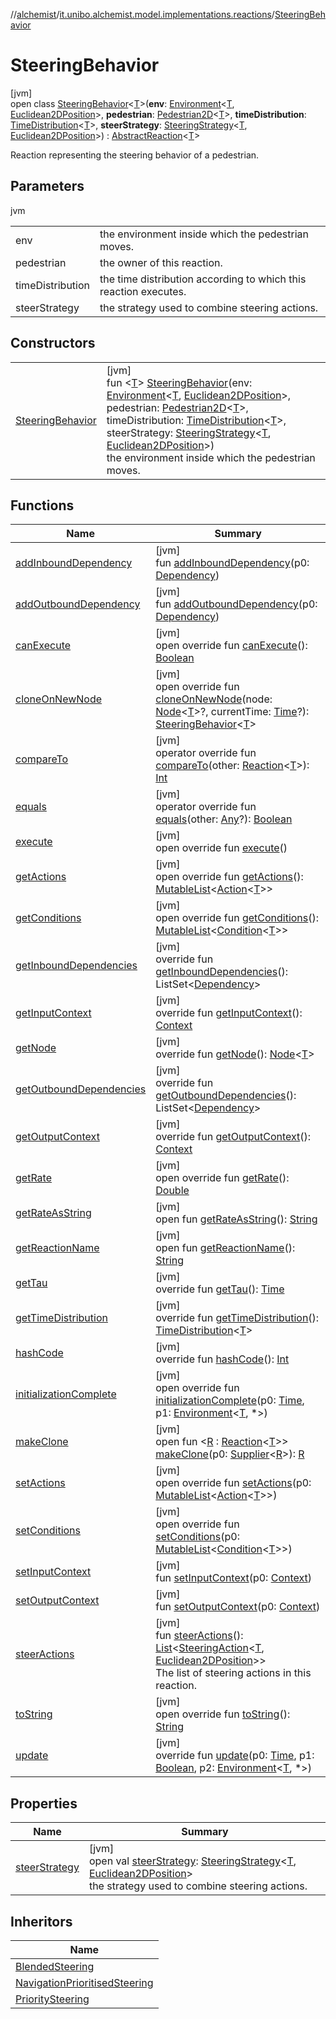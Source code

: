 //[alchemist](../../../index.md)/[it.unibo.alchemist.model.implementations.reactions](../index.md)/[SteeringBehavior](index.md)

# SteeringBehavior

[jvm]\
open class [SteeringBehavior](index.md)<[T](index.md)>(**env**: [Environment](../../it.unibo.alchemist.model.interfaces/-environment/index.md)<[T](index.md), [Euclidean2DPosition](../../it.unibo.alchemist.model.implementations.positions/-euclidean2-d-position/index.md)>, **pedestrian**: [Pedestrian2D](../../it.unibo.alchemist.model.interfaces/-pedestrian2-d/index.md)<[T](index.md)>, **timeDistribution**: [TimeDistribution](../../it.unibo.alchemist.model.interfaces/-time-distribution/index.md)<[T](index.md)>, **steerStrategy**: [SteeringStrategy](../../it.unibo.alchemist.model.interfaces/-steering-strategy/index.md)<[T](index.md), [Euclidean2DPosition](../../it.unibo.alchemist.model.implementations.positions/-euclidean2-d-position/index.md)>) : [AbstractReaction](../-abstract-reaction/index.md)<[T](index.md)> 

Reaction representing the steering behavior of a pedestrian.

## Parameters

jvm

| | |
|---|---|
| env | the environment inside which the pedestrian moves. |
| pedestrian | the owner of this reaction. |
| timeDistribution | the time distribution according to which this reaction executes. |
| steerStrategy | the strategy used to combine steering actions. |

## Constructors

| | |
|---|---|
| [SteeringBehavior](-steering-behavior.md) | [jvm]<br>fun <[T](index.md)> [SteeringBehavior](-steering-behavior.md)(env: [Environment](../../it.unibo.alchemist.model.interfaces/-environment/index.md)<[T](index.md), [Euclidean2DPosition](../../it.unibo.alchemist.model.implementations.positions/-euclidean2-d-position/index.md)>, pedestrian: [Pedestrian2D](../../it.unibo.alchemist.model.interfaces/-pedestrian2-d/index.md)<[T](index.md)>, timeDistribution: [TimeDistribution](../../it.unibo.alchemist.model.interfaces/-time-distribution/index.md)<[T](index.md)>, steerStrategy: [SteeringStrategy](../../it.unibo.alchemist.model.interfaces/-steering-strategy/index.md)<[T](index.md), [Euclidean2DPosition](../../it.unibo.alchemist.model.implementations.positions/-euclidean2-d-position/index.md)>)<br>    the environment inside which the pedestrian moves. |

## Functions

| Name | Summary |
|---|---|
| [addInboundDependency](../-navigation-prioritised-steering-with-physics/index.md#-1772000845%2FFunctions%2F-267951372) | [jvm]<br>fun [addInboundDependency](../-navigation-prioritised-steering-with-physics/index.md#-1772000845%2FFunctions%2F-267951372)(p0: [Dependency](../../it.unibo.alchemist.model.interfaces/-dependency/index.md)) |
| [addOutboundDependency](../-navigation-prioritised-steering-with-physics/index.md#-2022076396%2FFunctions%2F-267951372) | [jvm]<br>fun [addOutboundDependency](../-navigation-prioritised-steering-with-physics/index.md#-2022076396%2FFunctions%2F-267951372)(p0: [Dependency](../../it.unibo.alchemist.model.interfaces/-dependency/index.md)) |
| [canExecute](../-abstract-reaction/can-execute.md) | [jvm]<br>open override fun [canExecute](../-abstract-reaction/can-execute.md)(): [Boolean](https://kotlinlang.org/api/latest/jvm/stdlib/kotlin/-boolean/index.html) |
| [cloneOnNewNode](clone-on-new-node.md) | [jvm]<br>open override fun [cloneOnNewNode](clone-on-new-node.md)(node: [Node](../../it.unibo.alchemist.model.interfaces/-node/index.md)<[T](index.md)>?, currentTime: [Time](../../it.unibo.alchemist.model.interfaces/-time/index.md)?): [SteeringBehavior](index.md)<[T](index.md)> |
| [compareTo](../-navigation-prioritised-steering-with-physics/index.md#588180668%2FFunctions%2F-267951372) | [jvm]<br>operator override fun [compareTo](../-navigation-prioritised-steering-with-physics/index.md#588180668%2FFunctions%2F-267951372)(other: [Reaction](../../it.unibo.alchemist.model.interfaces/-reaction/index.md)<[T](index.md)>): [Int](https://kotlinlang.org/api/latest/jvm/stdlib/kotlin/-int/index.html) |
| [equals](../-navigation-prioritised-steering-with-physics/index.md#-267299839%2FFunctions%2F-267951372) | [jvm]<br>operator override fun [equals](../-navigation-prioritised-steering-with-physics/index.md#-267299839%2FFunctions%2F-267951372)(other: [Any](https://kotlinlang.org/api/latest/jvm/stdlib/kotlin/-any/index.html)?): [Boolean](https://kotlinlang.org/api/latest/jvm/stdlib/kotlin/-boolean/index.html) |
| [execute](execute.md) | [jvm]<br>open override fun [execute](execute.md)() |
| [getActions](../-navigation-prioritised-steering-with-physics/index.md#13515737%2FFunctions%2F-267951372) | [jvm]<br>open override fun [getActions](../-navigation-prioritised-steering-with-physics/index.md#13515737%2FFunctions%2F-267951372)(): [MutableList](https://kotlinlang.org/api/latest/jvm/stdlib/kotlin.collections/-mutable-list/index.html)<[Action](../../it.unibo.alchemist.model.interfaces/-action/index.md)<[T](index.md)>> |
| [getConditions](../-navigation-prioritised-steering-with-physics/index.md#-184159508%2FFunctions%2F-267951372) | [jvm]<br>open override fun [getConditions](../-navigation-prioritised-steering-with-physics/index.md#-184159508%2FFunctions%2F-267951372)(): [MutableList](https://kotlinlang.org/api/latest/jvm/stdlib/kotlin.collections/-mutable-list/index.html)<[Condition](../../it.unibo.alchemist.model.interfaces/-condition/index.md)<[T](index.md)>> |
| [getInboundDependencies](../-abstract-reaction/get-inbound-dependencies.md) | [jvm]<br>override fun [getInboundDependencies](../-abstract-reaction/get-inbound-dependencies.md)(): ListSet<[Dependency](../../it.unibo.alchemist.model.interfaces/-dependency/index.md)> |
| [getInputContext](../-abstract-reaction/get-input-context.md) | [jvm]<br>override fun [getInputContext](../-abstract-reaction/get-input-context.md)(): [Context](../../it.unibo.alchemist.model.interfaces/-context/index.md) |
| [getNode](../-navigation-prioritised-steering-with-physics/index.md#-1244046302%2FFunctions%2F-267951372) | [jvm]<br>override fun [getNode](../-navigation-prioritised-steering-with-physics/index.md#-1244046302%2FFunctions%2F-267951372)(): [Node](../../it.unibo.alchemist.model.interfaces/-node/index.md)<[T](index.md)> |
| [getOutboundDependencies](../-abstract-reaction/get-outbound-dependencies.md) | [jvm]<br>override fun [getOutboundDependencies](../-abstract-reaction/get-outbound-dependencies.md)(): ListSet<[Dependency](../../it.unibo.alchemist.model.interfaces/-dependency/index.md)> |
| [getOutputContext](../-abstract-reaction/get-output-context.md) | [jvm]<br>override fun [getOutputContext](../-abstract-reaction/get-output-context.md)(): [Context](../../it.unibo.alchemist.model.interfaces/-context/index.md) |
| [getRate](get-rate.md) | [jvm]<br>open override fun [getRate](get-rate.md)(): [Double](https://kotlinlang.org/api/latest/jvm/stdlib/kotlin/-double/index.html) |
| [getRateAsString](../-navigation-prioritised-steering-with-physics/index.md#-166271391%2FFunctions%2F-267951372) | [jvm]<br>open fun [getRateAsString](../-navigation-prioritised-steering-with-physics/index.md#-166271391%2FFunctions%2F-267951372)(): [String](https://kotlinlang.org/api/latest/jvm/stdlib/kotlin/-string/index.html) |
| [getReactionName](../-navigation-prioritised-steering-with-physics/index.md#494389008%2FFunctions%2F-267951372) | [jvm]<br>open fun [getReactionName](../-navigation-prioritised-steering-with-physics/index.md#494389008%2FFunctions%2F-267951372)(): [String](https://kotlinlang.org/api/latest/jvm/stdlib/kotlin/-string/index.html) |
| [getTau](../-abstract-reaction/get-tau.md) | [jvm]<br>override fun [getTau](../-abstract-reaction/get-tau.md)(): [Time](../../it.unibo.alchemist.model.interfaces/-time/index.md) |
| [getTimeDistribution](../-navigation-prioritised-steering-with-physics/index.md#2053953683%2FFunctions%2F-267951372) | [jvm]<br>override fun [getTimeDistribution](../-navigation-prioritised-steering-with-physics/index.md#2053953683%2FFunctions%2F-267951372)(): [TimeDistribution](../../it.unibo.alchemist.model.interfaces/-time-distribution/index.md)<[T](index.md)> |
| [hashCode](../-abstract-reaction/hash-code.md) | [jvm]<br>override fun [hashCode](../-abstract-reaction/hash-code.md)(): [Int](https://kotlinlang.org/api/latest/jvm/stdlib/kotlin/-int/index.html) |
| [initializationComplete](../-navigation-prioritised-steering-with-physics/index.md#496764034%2FFunctions%2F-267951372) | [jvm]<br>open override fun [initializationComplete](../-navigation-prioritised-steering-with-physics/index.md#496764034%2FFunctions%2F-267951372)(p0: [Time](../../it.unibo.alchemist.model.interfaces/-time/index.md), p1: [Environment](../../it.unibo.alchemist.model.interfaces/-environment/index.md)<[T](index.md), *>) |
| [makeClone](../-navigation-prioritised-steering-with-physics/index.md#1151787077%2FFunctions%2F-267951372) | [jvm]<br>open fun <[R](../-navigation-prioritised-steering-with-physics/index.md#1151787077%2FFunctions%2F-267951372) : [Reaction](../../it.unibo.alchemist.model.interfaces/-reaction/index.md)<[T](index.md)>> [makeClone](../-navigation-prioritised-steering-with-physics/index.md#1151787077%2FFunctions%2F-267951372)(p0: [Supplier](https://docs.oracle.com/javase/8/docs/api/java/util/function/Supplier.html)<[R](../-navigation-prioritised-steering-with-physics/index.md#1151787077%2FFunctions%2F-267951372)>): [R](../-navigation-prioritised-steering-with-physics/index.md#1151787077%2FFunctions%2F-267951372) |
| [setActions](../-navigation-prioritised-steering-with-physics/index.md#1557798850%2FFunctions%2F-267951372) | [jvm]<br>open override fun [setActions](../-navigation-prioritised-steering-with-physics/index.md#1557798850%2FFunctions%2F-267951372)(p0: [MutableList](https://kotlinlang.org/api/latest/jvm/stdlib/kotlin.collections/-mutable-list/index.html)<[Action](../../it.unibo.alchemist.model.interfaces/-action/index.md)<[T](index.md)>>) |
| [setConditions](../-navigation-prioritised-steering-with-physics/index.md#-1302498472%2FFunctions%2F-267951372) | [jvm]<br>open override fun [setConditions](../-navigation-prioritised-steering-with-physics/index.md#-1302498472%2FFunctions%2F-267951372)(p0: [MutableList](https://kotlinlang.org/api/latest/jvm/stdlib/kotlin.collections/-mutable-list/index.html)<[Condition](../../it.unibo.alchemist.model.interfaces/-condition/index.md)<[T](index.md)>>) |
| [setInputContext](../-navigation-prioritised-steering-with-physics/index.md#-1096973185%2FFunctions%2F-267951372) | [jvm]<br>fun [setInputContext](../-navigation-prioritised-steering-with-physics/index.md#-1096973185%2FFunctions%2F-267951372)(p0: [Context](../../it.unibo.alchemist.model.interfaces/-context/index.md)) |
| [setOutputContext](../-navigation-prioritised-steering-with-physics/index.md#-1034313602%2FFunctions%2F-267951372) | [jvm]<br>fun [setOutputContext](../-navigation-prioritised-steering-with-physics/index.md#-1034313602%2FFunctions%2F-267951372)(p0: [Context](../../it.unibo.alchemist.model.interfaces/-context/index.md)) |
| [steerActions](steer-actions.md) | [jvm]<br>fun [steerActions](steer-actions.md)(): [List](https://kotlinlang.org/api/latest/jvm/stdlib/kotlin.collections/-list/index.html)<[SteeringAction](../../it.unibo.alchemist.model.interfaces/-steering-action/index.md)<[T](index.md), [Euclidean2DPosition](../../it.unibo.alchemist.model.implementations.positions/-euclidean2-d-position/index.md)>><br>The list of steering actions in this reaction. |
| [toString](../-abstract-reaction/to-string.md) | [jvm]<br>open override fun [toString](../-abstract-reaction/to-string.md)(): [String](https://kotlinlang.org/api/latest/jvm/stdlib/kotlin/-string/index.html) |
| [update](../-navigation-prioritised-steering-with-physics/index.md#-1541973436%2FFunctions%2F-267951372) | [jvm]<br>override fun [update](../-navigation-prioritised-steering-with-physics/index.md#-1541973436%2FFunctions%2F-267951372)(p0: [Time](../../it.unibo.alchemist.model.interfaces/-time/index.md), p1: [Boolean](https://kotlinlang.org/api/latest/jvm/stdlib/kotlin/-boolean/index.html), p2: [Environment](../../it.unibo.alchemist.model.interfaces/-environment/index.md)<[T](index.md), *>) |

## Properties

| Name | Summary |
|---|---|
| [steerStrategy](steer-strategy.md) | [jvm]<br>open val [steerStrategy](steer-strategy.md): [SteeringStrategy](../../it.unibo.alchemist.model.interfaces/-steering-strategy/index.md)<[T](index.md), [Euclidean2DPosition](../../it.unibo.alchemist.model.implementations.positions/-euclidean2-d-position/index.md)><br>    the strategy used to combine steering actions. |

## Inheritors

| Name |
|---|
| [BlendedSteering](../-blended-steering/index.md) |
| [NavigationPrioritisedSteering](../-navigation-prioritised-steering/index.md) |
| [PrioritySteering](../-priority-steering/index.md) |
